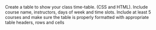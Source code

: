 Create a table to show your class time-table. (CSS and
HTML). Include course name, instructors, days of week and
time slots. Include at least 5 courses and make sure the table is
properly formatted with appropriate table headers, rows and
cells